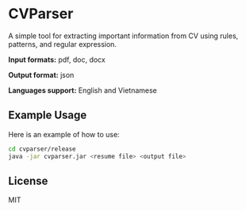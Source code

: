 # CVParser

A simple tool for extracting important information from CV using rules, patterns, and regular expression.

**Input formats:** pdf, doc, docx

**Output format:** json

**Languages support:** English and Vietnamese

## Example Usage

Here is an example of how to use:

```bash
cd cvparser/release
java -jar cvparser.jar <resume file> <output file>
```

## License

MIT
